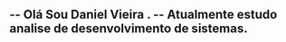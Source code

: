 --  Olá Sou  Daniel   Vieira .
-- Atualmente estudo analise de desenvolvimento de sistemas.
--

<!---
Desenvolvedor JR, Estou em constante aprimoramento técnico, sempre disposto a novos desafios.
Linguagens e Tecnologias 
- PHP OO e JavaScript
- HTML/CSS
- MySQL / SQL

